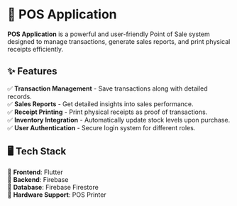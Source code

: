 # 🛒 POS Application

**POS Application** is a powerful and user-friendly Point of Sale system designed to manage transactions, generate sales reports, and print physical receipts efficiently.

## ✨ Features

✅ **Transaction Management** - Save transactions along with detailed records.  
✅ **Sales Reports** - Get detailed insights into sales performance.  
✅ **Receipt Printing** - Print physical receipts as proof of transactions.  
✅ **Inventory Integration** - Automatically update stock levels upon purchase.  
✅ **User Authentication** - Secure login system for different roles.  

## 🖥️ Tech Stack

🔹 **Frontend**: Flutter  
🔹 **Backend**: Firebase  
🔹 **Database**: Firebase Firestore  
🔹 **Hardware Support**: POS Printer 